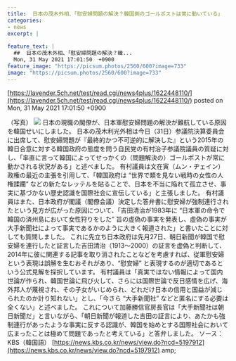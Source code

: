 ```yaml
---
title:  日本の茂木外相、「慰安婦問題の解決？韓国側のゴールポストは常に動いている」  
categories:
- news
excerpt: |
  
feature_text: |
  ##  日本の茂木外相、「慰安婦問題の解決？韓...
  Mon, 31 May 2021 17:01:50  +0900
feature_image: "https://picsum.photos/2560/600?image=733"
image: "https://picsum.photos/2560/600?image=733"
---
```


[https://lavender.5ch.net/test/read.cgi/news4plus/1622448110/](https://lavender.5ch.net/test/read.cgi/news4plus/1622448110/)
posted on Mon, 31 May 2021 17:01:50  +0900

<!--more-->

（写真） ![](https://news.kbs.co.kr/data/news/2021/05/31/20210531_qSY26t.jpg) 日本の現職の閣僚が、日本軍慰安婦問題の解決が難航している原因を韓国せいにしました。 日本の茂木利光外相は今日（31日）参議院決算委員会に出席して、慰安婦問題が『最終的かつ不可逆的に解決した』という2015年の韓日合意に対する韓国政府の態度を問う自民党の有村治子参議院議員の質疑に対し、「率直に言って韓国によってせっかくの（問題解決の）ゴールポストが常に動かされる状況がある」と述べました。 有村議員は文在寅（ムン・ヂェイン）政権の最近の主張を引用して、「韓国政府は “世界で類を見ない戦時の女性の人権蹂躙” などの新たなレッテルを貼ることで、日本を不当に陥れて孤立させ、事実に基づかない歴史認識を国際社会に宣伝している」と主張しました。 有村議員はまた、日本政府が閣議（閣僚会議）決定した答弁書に慰安婦が強制連行されたという見方が広がった原因について、「吉田清治が1983年に “日本軍の命令で韓国の済州島において女性狩りをした” 旨の虚偽の事実を発表し、虚偽の事実が大手新聞社によって事実であるかのように大きく報道された」と書いたことに対しても質問しました。 これに先立ち日本政府は先月27日、朝日新聞が韓国で慰安婦を連行したと証言した吉田清治（1913〜2000）の証言を虚偽と判断して、2014年に彼に関連する記事を取り消されたことなどを考慮すれば、従軍慰安婦という表現は誤解を生むおそれがあり、“慰安婦” と表現するのが適切であるという公式見解を採択しています。 有村議員は「真実ではない情報によって国内世論が作られ、韓国世論に飛び火して、さらには国際世論で反日感情を広げ、海外邦人が蔑視され、その子女がいじめられ、どれだけ日本の信用と国益が減じられたのか計り知れない」とし、「今さら “大手新聞社” などと匿名にする必要は全くない」と述べました。 これについて加藤勝信官房長官は「大手新聞社は朝日新聞だ」と言いながら、「朝日新聞が報道した吉田の証言により、あたかも強制連行があったような事実に反する認識が、韓国を始めとする国際社会において広まったことは極めて問題であったと考えている」と答弁しました。 ソース：KBS（韓国語） [https://news.kbs.co.kr/news/view.do?ncd=5197912](https://news.kbs.co.kr/news/view.do?ncd=5197912) amp;

